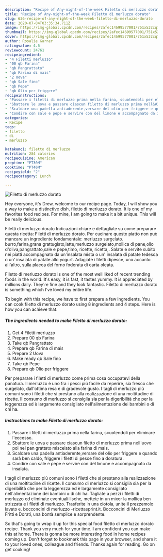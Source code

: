 ```yaml
---
description: "Recipe of Any-night-of-the-week Filetto di merluzzo dorato"
title: "Recipe of Any-night-of-the-week Filetto di merluzzo dorato"
slug: 636-recipe-of-any-night-of-the-week-filetto-di-merluzzo-dorato
date: 2020-07-04T03:35:34.711Z
image: https://img-global.cpcdn.com/recipes/2afec14699577001/751x532cq70/filetto-di-merluzzo-dorato-recipe-main-photo.jpg
thumbnail: https://img-global.cpcdn.com/recipes/2afec14699577001/751x532cq70/filetto-di-merluzzo-dorato-recipe-main-photo.jpg
cover: https://img-global.cpcdn.com/recipes/2afec14699577001/751x532cq70/filetto-di-merluzzo-dorato-recipe-main-photo.jpg
author: Rosalie Garner
ratingvalue: 4.6
reviewcount: 24761
recipeingredient:
- "4 Filetti merluzzo"
- "00 qb Farina"
- "qb Pangrattato"
- "qb Farina di mais"
- "2 Uova"
- "qb Sale fino"
- "qb Pepe"
- "qb Olio per friggere"
recipeinstructions:
- "Passare i filetti di merluzzo prima nella farina, scuotendoli per eliminare l&#39;eccesso."
- "Sbattere le uova e passare ciascun filetto di merluzzo prima nell&#39;uovo poi nel pan grattato miscelato alla farina di mais."
- "Scaldare una padella antiaderente,versare del olio per friggere e quando sarà ben caldo, friggere i filetti di pesce fino a doratura."
- "Condire con sale e pepe e servire con del limone e accompagnato da insalata."
categories:
- Recipe
tags:
- filetto
- di
- merluzzo

katakunci: filetto di merluzzo 
nutrition: 284 calories
recipecuisine: American
preptime: "PT30M"
cooktime: "PT40M"
recipeyield: "2"
recipecategory: Lunch

---
```



![Filetto di merluzzo dorato](https://img-global.cpcdn.com/recipes/2afec14699577001/751x532cq70/filetto-di-merluzzo-dorato-recipe-main-photo.jpg)

Hey everyone, it's Drew, welcome to our recipe page. Today, I will show you a way to make a distinctive dish, filetto di merluzzo dorato. It is one of my favorites food recipes. For mine, I am going to make it a bit unique. This will be really delicious.

Filetti di merluzzo dorato Indicazioni chiare e dettagliate su come preparare questa ricetta: Filetti di merluzzo dorato. Per cucinare questo piatto non può mancare un ingrediente fondamentale: merluzzo surgelato. burro,farina,grana grattugiato,latte,merluzzo surgelato,mollica di pane,olio d&#39;oliva,pangrattato,sale e pepe,timo, ricette, ricetta,. Salate e servite subito nei piatti accompagnato da un&#39;insalata mista o un&#39; insalata di patate tedesca o un&#39; insalata di patate allo yogurt. Adagiate i filetti dipesce, uno accanto all&#39;altro, sulla placca del forno foderata di carta oleata.

Filetto di merluzzo dorato is one of the most well liked of recent trending foods in the world. It's easy, it is fast, it tastes yummy. It is appreciated by millions daily. They're fine and they look fantastic. Filetto di merluzzo dorato is something which I've loved my entire life.


To begin with this recipe, we have to first prepare a few ingredients. You can cook filetto di merluzzo dorato using 8 ingredients and 4 steps. Here is how you can achieve that.

<!--inarticleads1-->

##### The ingredients needed to make Filetto di merluzzo dorato:

1. Get 4 Filetti merluzzo
1. Prepare 00 qb Farina
1. Take qb Pangrattato
1. Prepare qb Farina di mais
1. Prepare 2 Uova
1. Make ready qb Sale fino
1. Take qb Pepe
1. Prepare qb Olio per friggere


Per preparare i filetti di merluzzo come prima cosa occupatevi della panatura. Il merluzzo è uno fra i pesci più facile da reperire, sia fresco che surgelato, dall&#39;ottima resa e di gradevole gusto. I tagli di merluzzo più comuni sono i filetti che si prestano alla realizzazione di una moltitudine di ricette. Il consumo di merluzzo si consiglia sia per la digeribilità che per la leggerezza ed è largamente consigliato nell&#39;alimentazione dei bambini o di chi ha. 

<!--inarticleads2-->

##### Instructions to make Filetto di merluzzo dorato:

1. Passare i filetti di merluzzo prima nella farina, scuotendoli per eliminare l&#39;eccesso.
1. Sbattere le uova e passare ciascun filetto di merluzzo prima nell&#39;uovo poi nel pan grattato miscelato alla farina di mais.
1. Scaldare una padella antiaderente,versare del olio per friggere e quando sarà ben caldo, friggere i filetti di pesce fino a doratura.
1. Condire con sale e pepe e servire con del limone e accompagnato da insalata.


I tagli di merluzzo più comuni sono i filetti che si prestano alla realizzazione di una moltitudine di ricette. Il consumo di merluzzo si consiglia sia per la digeribilità che per la leggerezza ed è largamente consigliato nell&#39;alimentazione dei bambini o di chi ha. Tagliate a pezzi i filetti di merluzzo ed eliminate eventuali lische, mettete in un mixer la mollica ben strizzata e i filetti di merluzzo. Trasferite in una ciotola, unite il prezzemolo lavato e. bocconcini di merluzzo -ricettasprint.it. Bocconcini di Merluzzo Fritti e Dorati, una bontà semplice e sorprendente. 

So that's going to wrap it up for this special food filetto di merluzzo dorato recipe. Thank you very much for your time. I am confident you can make this at home. There is gonna be more interesting food in home recipes coming up. Don't forget to bookmark this page in your browser, and share it to your loved ones, colleague and friends. Thanks again for reading. Go on get cooking!
